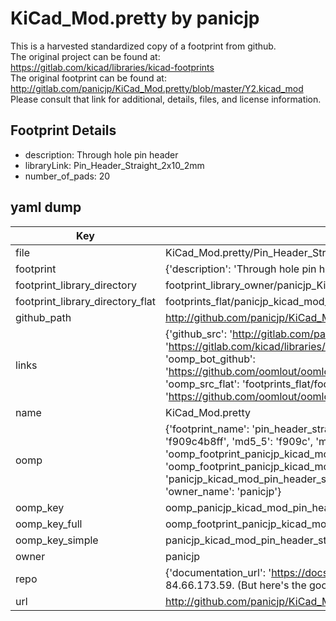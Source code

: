 # KiCad_Mod.pretty by panicjp  
This is a harvested standardized copy of a footprint from github.  
The original project can be found at:  
https://gitlab.com/kicad/libraries/kicad-footprints  
The original footprint can be found at:
http://gitlab.com/panicjp/KiCad_Mod.pretty/blob/master/Y2.kicad_mod
Please consult that link for additional, details, files, and license information.  
## Footprint Details
* description: Through hole pin header  
* libraryLink: Pin_Header_Straight_2x10_2mm  
* number_of_pads: 20  
## yaml dump  
| Key | Value |  
| --- | --- |  
| file | KiCad_Mod.pretty/Pin_Header_Straight_2x10_2mm.kicad_mod |  
| footprint | {'description': 'Through hole pin header', 'libraryLink': 'Pin_Header_Straight_2x10_2mm', 'number_of_pads': 20} |  
| footprint_library_directory | footprint_library_owner/panicjp_KiCad_Mod.pretty |  
| footprint_library_directory_flat | footprints_flat/panicjp_kicad_mod_pin_header_straight_2x10_2mm/working |  
| github_path | http://github.com/panicjp/KiCad_Mod.pretty/blob/master/Pin_Header_Straight_2x10_2mm.kicad_mod |  
| links | {'github_src': 'http://gitlab.com/panicjp/KiCad_Mod.pretty/blob/master/Y2.kicad_mod', 'github_src_repo': 'https://gitlab.com/kicad/libraries/kicad-footprints', 'oomp_bot': 'footprints/panicjp_kicad_mod_pin_header_straight_2x10_2mm/working', 'oomp_bot_github': 'https://github.com/oomlout/oomlout_oomp_footprint_bot/tree/main/footprints/panicjp_kicad_mod_pin_header_straight_2x10_2mm/working', 'oomp_src_flat': 'footprints_flat/footprints_flat/panicjp_kicad_mod_pin_header_straight_2x10_2mm/working', 'oomp_src_flat_github': 'https://github.com/oomlout/oomlout_oomp_footprint_src/tree/main/footprints_flat/panicjp_kicad_mod_pin_header_straight_2x10_2mm/working'} |  
| name | KiCad_Mod.pretty |  
| oomp | {'footprint_name': 'pin_header_straight_2x10_2mm', 'library_name': 'kicad_mod', 'md5': 'f909c4b8ff1ba78253ffa5696d86c84f', 'md5_10': 'f909c4b8ff', 'md5_5': 'f909c', 'md5_6': 'f909c4', 'oomp_key': 'oomp_panicjp_kicad_mod_pin_header_straight_2x10_2mm', 'oomp_key_extra': 'oomp_footprint_panicjp_kicad_mod_pin_header_straight_2x10_2mm', 'oomp_key_full': 'oomp_footprint_panicjp_kicad_mod_pin_header_straight_2x10_2mm_f909c4', 'oomp_key_simple': 'panicjp_kicad_mod_pin_header_straight_2x10_2mm', 'original_filename': 'KiCad_Mod.pretty/Pin_Header_Straight_2x10_2mm.kicad_mod', 'owner_name': 'panicjp'} |  
| oomp_key | oomp_panicjp_kicad_mod_pin_header_straight_2x10_2mm |  
| oomp_key_full | oomp_footprint_panicjp_kicad_mod_pin_header_straight_2x10_2mm |  
| oomp_key_simple | panicjp_kicad_mod_pin_header_straight_2x10_2mm |  
| owner | panicjp |  
| repo | {'documentation_url': 'https://docs.github.com/rest/overview/resources-in-the-rest-api#rate-limiting', 'message': "API rate limit exceeded for 84.66.173.59. (But here's the good news: Authenticated requests get a higher rate limit. Check out the documentation for more details.)"} |  
| url | http://github.com/panicjp/KiCad_Mod.pretty |  

